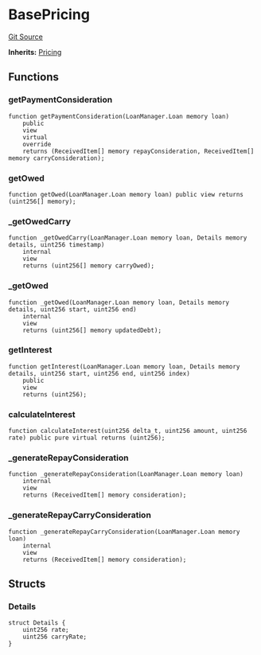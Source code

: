 # BasePricing
[Git Source](https://github.com/AstariaXYZ/starport/blob/579f2b696f3db97ba152a0f0d28350598ebf1089/src/pricing/BasePricing.sol)

**Inherits:**
[Pricing](/src/pricing/Pricing.sol/abstract.Pricing.md)


## Functions
### getPaymentConsideration


```solidity
function getPaymentConsideration(LoanManager.Loan memory loan)
    public
    view
    virtual
    override
    returns (ReceivedItem[] memory repayConsideration, ReceivedItem[] memory carryConsideration);
```

### getOwed


```solidity
function getOwed(LoanManager.Loan memory loan) public view returns (uint256[] memory);
```

### _getOwedCarry


```solidity
function _getOwedCarry(LoanManager.Loan memory loan, Details memory details, uint256 timestamp)
    internal
    view
    returns (uint256[] memory carryOwed);
```

### _getOwed


```solidity
function _getOwed(LoanManager.Loan memory loan, Details memory details, uint256 start, uint256 end)
    internal
    view
    returns (uint256[] memory updatedDebt);
```

### getInterest


```solidity
function getInterest(LoanManager.Loan memory loan, Details memory details, uint256 start, uint256 end, uint256 index)
    public
    view
    returns (uint256);
```

### calculateInterest


```solidity
function calculateInterest(uint256 delta_t, uint256 amount, uint256 rate) public pure virtual returns (uint256);
```

### _generateRepayConsideration


```solidity
function _generateRepayConsideration(LoanManager.Loan memory loan)
    internal
    view
    returns (ReceivedItem[] memory consideration);
```

### _generateRepayCarryConsideration


```solidity
function _generateRepayCarryConsideration(LoanManager.Loan memory loan)
    internal
    view
    returns (ReceivedItem[] memory consideration);
```

## Structs
### Details

```solidity
struct Details {
    uint256 rate;
    uint256 carryRate;
}
```

